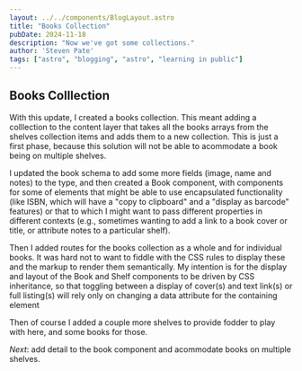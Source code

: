 ```yaml
---
layout: ../../components/BlogLayout.astro
title: "Books Collection"
pubDate: 2024-11-18
description: "Now we've got some collections."
author: 'Steven Pate'
tags: ["astro", "blogging", "astro", "learning in public"]
---
```

## Books Colllection

With this update, I created a books collection. This meant adding a colllection to the content layer that takes all the books arrays from the shelves collection items and adds them to a new collection. This is just a first phase, because this solution will not be able to acommodate a book being on multiple shelves.

I updated the book schema to add some more fields (image, name and notes) to the type, and then created a Book component, with components for some of elements that might be able to use encapsulated functionality (like ISBN, which will have a "copy to clipboard" and a "display as barcode" features) or that to which I might want to pass different properties in different contexts (e.g., sometimes wanting to add a link to a book cover or title, or attribute notes to a particular shelf). 

Then I added routes for the books collection as a whole and for individual books. It was hard not to want to fiddle with the CSS rules to display these and the markup to render them semantically. My intention is for the display and layout of the Book and Shelf components to be driven by CSS inheritance, so that toggling between a display of cover(s) and text link(s) or full listing(s) will rely only on changing a data attribute for the containing element

Then of course I added a couple more shelves to provide fodder to play with here, and some books for those.

*Next*: add detail to the book component and acommodate books on multiple shelves.
